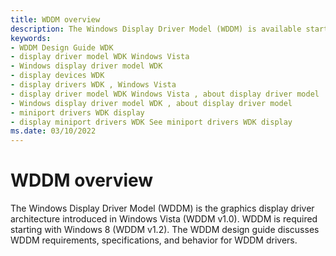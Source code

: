 ```yaml
---
title: WDDM overview
description: The Windows Display Driver Model (WDDM) is available starting with Windows Vista and is required starting with Windows 8. This section discusses requirements, specifications, and behavior for WDDM drivers.
keywords:
- WDDM Design Guide WDK
- display driver model WDK Windows Vista
- Windows display driver model WDK
- display devices WDK
- display drivers WDK , Windows Vista
- display driver model WDK Windows Vista , about display driver model
- Windows display driver model WDK , about display driver model
- miniport drivers WDK display
- display miniport drivers WDK See miniport drivers WDK display
ms.date: 03/10/2022
---
```


# WDDM overview

The Windows Display Driver Model (WDDM) is the graphics display driver architecture introduced in Windows Vista (WDDM v1.0). WDDM is required starting with Windows 8 (WDDM v1.2). The WDDM design guide discusses WDDM requirements, specifications, and behavior for WDDM drivers.
